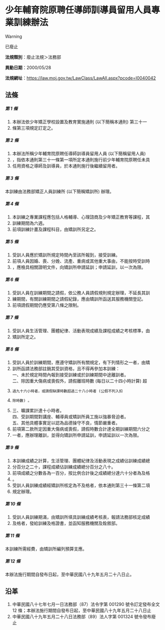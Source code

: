 # 少年輔育院原聘任導師訓導員留用人員專業訓練辦法


> [!WARNING]
> 已廢止


**法規類別**：廢止法規＞法務部

**異動日期**：2000/05/28  

**法規網址**：https://law.moj.gov.tw/LawClass/LawAll.aspx?pcode=I0040042



## 法條
##### 第 1 條
1. 本辦法依少年矯正學校設置及教育實施通則 (以下簡稱本通則) 第三十一
1. 條第三項規定訂定之。

##### 第 2 條
1. 本辦法所稱少年輔育院原聘任導師訓導員留用人員 (以下簡稱留用人員)
1. ，指依本通則第三十一條第一項所定本通則施行前少年輔育院原聘任未具
1. 任用資格之導師及訓導員，於本通則施行後繼續留用者。

##### 第 3 條
本訓練由法務部矯正人員訓練所 (以下簡稱矯訓所) 辦理。

##### 第 4 條
1. 本訓練之專業課程應包括人格輔導、心理諮商及少年矯正教育等課程，其
1. 訓練期間為六週。
1. 前項訓練計畫及課程科目，由矯訓所另定之。

##### 第 5 條
1. 受訓人員應於矯訓所規定時間內至該所報到，接受訓練。
1. 前項人員因婚、喪、分娩、流產、重病或其他重大事由，不能按時受訓時
1. ，應檢具相關證明文件，向矯訓所申請延訓；申請延訓，以一次為限。

##### 第 6 條
1. 受訓人員在訓練期間之請假，依公務人員請假規則規定辦理，不延長其訓
1. 練期間，有關訓練期間之請假紀錄，應由矯訓所函送其服務機關登記。
1. 前項請假期間仍應受第八條之限制。

##### 第 7 條
1. 受訓人員生活管理、團體紀律、活動表現成績及課程成績之考核標準，由
1. 矯訓所定之。

##### 第 8 條
1. 受訓人員於訓練期間，應遵守矯訓所有關規定，有下列情形之一者，由矯
1. 訓所函請法務部註銷其受訓資格，且不得再參加本訓練：  
一、未於規定時間內報到接受訓練或於訓練期間中途離訓者。  
二、除因重大傷病或喪假外，請假離班時數 (每日以二十四小時計算) 超
1.     過九十六小時者，或請假缺課時數超過二十八小時者 (公假不列入扣
1.     除時數) 。
1. 三、曠課累計達十小時者。  
四、受訓期間對講座、輔導員或矯訓所員工施以強暴脅迫者。  
五、其他具體事實足以認為品德操守不良，情節嚴重者。
1. 前項第二款所定因重大傷病或喪假，請假時數合計達全期訓練期間六分之
1. 一者，應辦理離訓，並得向矯訓所申請延訓，申請延訓以一次為限。

##### 第 9 條
1. 本訓練成績之計算，生活管理、團體紀律及活動表現之成績佔訓練成績總
1. 分百分之二十，課程成績佔訓練成績總分百分之八十。
1. 前項成績之分數各為一百分，按比例合計後之成績總分達六十分者為及格
1. 。
1. 受訓人員訓練成績經矯訓所核定為不及格者，依本通則第三十一條第二項
1. 規定辦理。

##### 第 10 條
1. 受訓人員訓練期滿，由矯訓所填具訓練成績考核表，報請法務部核定成績
1. 及格者，發給訓練及格證書，並函知服務機關及銓敘部。

##### 第 11 條
本訓練所需經費，由矯訓所編列預算支應。

##### 第 12 條
本辦法施行期間自發布日起，至中華民國八十九年五月二十八日止。

## 沿革
1. 中華民國八十七年七月一日法務部（87）法令字第 001290 號令訂定發布全文 12 條；本辦法施行期間自發布日起，至中華民國八十九年五月二十八日止
1. 中華民國八十九年五月二十八日法務部（89）法人字第 001324 號令發布廢止
